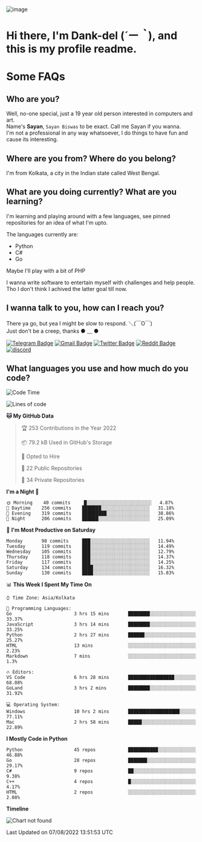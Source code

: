 ![image](https://user-images.githubusercontent.com/63096193/125182844-29f20800-e22f-11eb-8dc9-b0f2d29647bb.png)

# **Hi there, I'm Dank-del (*´ー｀*), and this is my profile readme.**
<!--  [![Profile views](https://gpvc.arturio.dev/dank-del)](https://github.com/dank-del) -->
# Some FAQs

## **Who are you?**

Well, no-one special, just a 19 year old person interested in computers and art. \
Name's **Sayan**, `Sayan Biswas` to be exact. Call me Sayan if you wanna. \
I'm not a professional in any way whatsoever, I do things to have fun and cause its interesting.

## **Where are you from? Where do you belong?**

I'm from Kolkata, a city in the Indian state called West Bengal.

## **What are you doing currently? What are you learning?**

I'm learning and playing around with a few languages, see pinned repositories for an idea of what I'm upto.

The languages currently are:

- Python
- C#
- Go

Maybe I'll play with a bit of PHP

I wanna write software to entertain myself with challenges and help people. \
Tho I don't think I achived the latter goal till now.

<!--## **Eww, I see a weeb profile.**

Can't help it, it's the best way to hide my face on this account
> Why do people hate weebs .-.

## **Cool, what more interests you?**

My interests are quite, weird. They're scattered all over the place. \
I've been fascinated by music and have studied it since the age of 6, I've performed on stage and on air but yeah now I've been away from that. I specialize in key instruments. \
Another thing that interests me is Media Production, aka, working with audio, video and broadcasting media.

> I just like art in general. also feeds the reason of me being obsessed with Japanese drawings (⋟ ﹏ ⋞)-->

## **I wanna talk to you, how can I reach you?**

There ya go, but yea I might be slow to respond. ＼(￣O￣) \
Just don't be a creep, thanks ● ﹏ ●

[![Telegram Badge](https://img.shields.io/badge/-dank_as_fuck-1ca0f1?style=flat-square&logo=telegram&logoColor=white&link=https://t.me/dank_as_fuck)](https://t.me/dank_as_fuck)
[![Gmail Badge](https://img.shields.io/badge/-chizuru@kanojo.tk-c14438?style=flat-square&logo=Gmail&logoColor=white&link=mailto:chizuru@kanojo.tk)](mailto:chizuru@kanojo.tk)
[![Twitter Badge](https://img.shields.io/twitter/follow/TheDankDel?style=social)](https://twitter.com/TheDankDel)
[![Reddit Badge](https://img.shields.io/reddit/user-karma/combined/dank_as_fuck_?style=social)](https://www.reddit.com/user/dank_as_fuck_/)
[![discord](https://discord-md-badge.vercel.app/api/shield/506536929152466945?style=social)](https://discordapp.com/users/506536929152466945)

## **What languages you use and how much do you code?**

<!--START_SECTION:waka-->
![Code Time](http://img.shields.io/badge/Code%20Time-656%20hrs-blue)

![Lines of code](https://img.shields.io/badge/From%20Hello%20World%20I%27ve%20Written-786%20Thousand%20lines%20of%20code-blue)

**🐱 My GitHub Data** 

> 🏆 253 Contributions in the Year 2022
 > 
> 📦 79.2 kB Used in GitHub's Storage 
 > 
> 💼 Opted to Hire
 > 
> 📜 22 Public Repositories 
 > 
> 🔑 34 Private Repositories  
 > 
**I'm a Night 🦉** 

```text
🌞 Morning    40 commits     █░░░░░░░░░░░░░░░░░░░░░░░░   4.87% 
🌆 Daytime    256 commits    ███████░░░░░░░░░░░░░░░░░░   31.18% 
🌃 Evening    319 commits    █████████░░░░░░░░░░░░░░░░   38.86% 
🌙 Night      206 commits    ██████░░░░░░░░░░░░░░░░░░░   25.09%

```
📅 **I'm Most Productive on Saturday** 

```text
Monday       98 commits     ███░░░░░░░░░░░░░░░░░░░░░░   11.94% 
Tuesday      119 commits    ███░░░░░░░░░░░░░░░░░░░░░░   14.49% 
Wednesday    105 commits    ███░░░░░░░░░░░░░░░░░░░░░░   12.79% 
Thursday     118 commits    ███░░░░░░░░░░░░░░░░░░░░░░   14.37% 
Friday       117 commits    ███░░░░░░░░░░░░░░░░░░░░░░   14.25% 
Saturday     134 commits    ████░░░░░░░░░░░░░░░░░░░░░   16.32% 
Sunday       130 commits    ████░░░░░░░░░░░░░░░░░░░░░   15.83%

```


📊 **This Week I Spent My Time On** 

```text
⌚︎ Time Zone: Asia/Kolkata

💬 Programming Languages: 
Go                       3 hrs 15 mins       ████████░░░░░░░░░░░░░░░░░   33.37% 
JavaScript               3 hrs 14 mins       ████████░░░░░░░░░░░░░░░░░   33.25% 
Python                   2 hrs 27 mins       ██████░░░░░░░░░░░░░░░░░░░   25.27% 
HTML                     13 mins             ░░░░░░░░░░░░░░░░░░░░░░░░░   2.23% 
Markdown                 7 mins              ░░░░░░░░░░░░░░░░░░░░░░░░░   1.3%

🔥 Editors: 
VS Code                  6 hrs 28 mins       █████████████████░░░░░░░░   68.08% 
GoLand                   3 hrs 2 mins        ████████░░░░░░░░░░░░░░░░░   31.92%

💻 Operating System: 
Windows                  10 hrs 2 mins       ███████████████████░░░░░░   77.11% 
Mac                      2 hrs 58 mins       █████░░░░░░░░░░░░░░░░░░░░   22.89%

```

**I Mostly Code in Python** 

```text
Python                   45 repos            ███████████░░░░░░░░░░░░░░   46.88% 
Go                       28 repos            ███████░░░░░░░░░░░░░░░░░░   29.17% 
C#                       9 repos             ██░░░░░░░░░░░░░░░░░░░░░░░   9.38% 
C++                      4 repos             █░░░░░░░░░░░░░░░░░░░░░░░░   4.17% 
HTML                     2 repos             ░░░░░░░░░░░░░░░░░░░░░░░░░   2.08%

```


**Timeline**

![Chart not found](https://raw.githubusercontent.com/Dank-del/Dank-del/main/charts/bar_graph.png) 


 Last Updated on 07/08/2022 13:51:53 UTC
<!--END_SECTION:waka-->

<!--## **Can I stalk your spotify?**

Um sure.

![OwO Spotify](https://spotify-recently-played-readme.vercel.app/api?user=31fdrsslnr7nvq4ytqwtw7c4rxfm&count=5)-->
